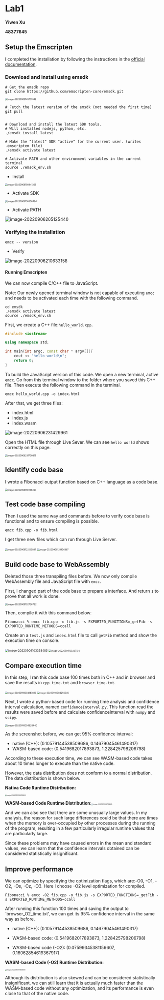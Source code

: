 # Lab1

**Yiwen Xu**	

**48377645**

## Setup the Emscripten

I completed the installation by following the instructions in the [official documentation](https://emscripten.org/docs/getting_started/downloads.html).

### Download and install using emsdk

```shell
# Get the emsdk repo
git clone https://github.com/emscripten-core/emsdk.git
```

<img src="https://tva1.sinaimg.cn/large/e6c9d24egy1h5xsyps9u7j20vu0b0dhz.jpg" alt="image-20220906145739142" style="zoom:50%;" />

```shell
# Fetch the latest version of the emsdk (not needed the first time)
git pull


# Download and install the latest SDK tools.
# Will installed nodejs, python, etc.
./emsdk install latest

# Make the "latest" SDK "active" for the current user. (writes .emscripten file)
./emsdk activate latest

# Activate PATH and other environment variables in the current terminal
source ./emsdk_env.sh
```

- Install

<img src="https://tva1.sinaimg.cn/large/e6c9d24egy1h5xsylkxtbj217e0iujyb.jpg" alt="image-20220906150441325" style="zoom:50%;" />

- Activate SDK

<img src="https://tva1.sinaimg.cn/large/e6c9d24egy1h5xsyap1bgj20wk0eygom.jpg" alt="image-20220906150556494" style="zoom:50%;" />

- Activate PATH

![image-20220906205125440](https://tva1.sinaimg.cn/large/e6c9d24egy1h5xsyetepwj20gh072q47.jpg)

### Verifying the installation

```shell
emcc -- version
```

- Verify

![image-20220906210633158](https://tva1.sinaimg.cn/large/e6c9d24egy1h5xtduv5jzj20gh02u74m.jpg)

#### Running Emscripten

We can now compile C/C++ file to JavaScript.

Note: Our newly opened terminal window is not capable of executing `emcc` and needs to be activated each time with the following command.

```shell
cd emsdk
./emsdk activate latest
source ./emsdk_env.sh
```



First, we create a C++ file:`hello_world.cpp`.

```cpp
#include <iostream>

using namespace std;

int main(int argc, const char * argv[]){
    cout << "hello world\n";
    return 0;
}
```

To build the JavaScript version of this code. We open a new terminal, active `emcc`. Go from this terminal window to the folder where you saved this C++ file. Then execute the following command in the terminal.

```shell
emcc hello_world.cpp -o index.html
```

After that, we get three files:

- index.html
- index.js
- index.wasm

<img src="https://tva1.sinaimg.cn/large/e6c9d24egy1h5xx30wyy2j206l04yweh.jpg" alt="image-20220906231429961"  />

Open the HTML file through Live Sever. We can see `hello world` shows correctly on this page.

<img src="https://tva1.sinaimg.cn/large/e6c9d24egy1h5xx5ox1m9j21370bcaah.jpg" alt="image-20220906231700819" style="zoom:50%;" />



## Identify code base

I wrote a Fibonacci output function based on C++ language as a code base.

<img src="https://tva1.sinaimg.cn/large/e6c9d24egy1h5zoj6c7qvj20u00uedjx.jpg" alt="image-20220908114936324" style="zoom:50%;" />



## Test code base compiling

Then I used the same way and commands before to verify code base is functional and to ensure compiling is possible.

```shell
emcc fib.cpp -o fib.html
```

I get three new files which can run through Live Server.

<img src="https://tva1.sinaimg.cn/large/e6c9d24egy1h5zpg1sp5lj20cs09omxd.jpg" alt="image-20220908122123887" style="zoom:50%;" />

<img src="https://tva1.sinaimg.cn/large/e6c9d24egy1h5zpdq5604j20y00u0wfu.jpg" alt="image-20220908121904867" style="zoom:50%;" />



## Build code base to WebAssembly

Deleted those three transpiling files before. We now only compile WebAssembly file and JavaScript file with `emcc`.

First, I changed part of the code base to prepare a interface. And return `1` to prove that all work is done.

<img src="https://tva1.sinaimg.cn/large/e6c9d24egy1h60rrzczn3j20bn0ds3yw.jpg" alt="image-20220909102736722" style="zoom: 50%;" />

Then, compile it with this command below:

```shell
Fibonacci % emcc fib.cpp -o fib.js -s EXPORTED_FUNCTIONS=_getFib -s EXPORTED_RUNTIME_METHODS=ccall
```

Create an a `test.js` and `index.html` file to call `getFib` method and show the execution time on console.

<img src="https://tva1.sinaimg.cn/large/e6c9d24egy1h60ry9ath9j20f90693yv.jpg" alt="image-20220909103338485" style="zoom:67%;" />



<img src="https://tva1.sinaimg.cn/large/e6c9d24egy1h60rx021krj20yc0pswgr.jpg" alt="image-20220909103227104" style="zoom:50%;" />

## Compare execution time

In this step, I ran this code base 100 times both in C++ and in browser and save the results in `cpp_time.txt` and `browser_time.txt`.

<img src="https://tva1.sinaimg.cn/large/e6c9d24egy1h61ggnai0gj20yc0psn1v.jpg" alt="image-20220910004143015" style="zoom:50%;" />

<img src="https://tva1.sinaimg.cn/large/e6c9d24egy1h61ghw5nrmj20xq0u0jve.jpg" alt="image-20220910004255045" style="zoom:50%;" />

Next, I wrote a python-based code for running time analysis and confidence interval calculation, named `confidenceInterval.py`. This function read the results were saved before and calculate confidenceInterval with `numpy` and `scipy`.

<img src="https://tva1.sinaimg.cn/large/e6c9d24egy1h61gnoxmc3j210g0ocdjj.jpg" alt="image-20220910004828440" style="zoom:50%;" />

As the screenshot before, we can get 95% confidence interval:

- native (C++): (0.10579144538509686, 0.14679045461490317)
- WASM-based code: (0.5419682017893873, 1.228425798206798)

According to these execution time, we can see WASM-based code takes about 10 times longer to execute than the native code.

However, the data distribution does not conform to a normal distribution. The data distribution is shown below.

**Nativa Code Runtime Distribution:**

<img src="https://tva1.sinaimg.cn/large/e6c9d24egy1h61jhcuaepj20yg0ou3zk.jpg" alt="image-20220910022612849" style="zoom: 33%;" />

**WASM-based Code Runtime Distribution:**<img src="https://tva1.sinaimg.cn/large/e6c9d24egy1h61jj11i9zj20yg0ou0ti.jpg" alt="image-20220910022749660" style="zoom: 33%;" />

And we can also see that there are some unusually large values. In my analysis, the reason for such large differences could be that there are times when the memory is over-occupied by other processes during the running of the program, resulting in a few particularly irregular runtime values that are particularly large.

Since these problems may have caused errors in the mean and standard values, we can learn that the confidence intervals obtained can be considered statistically insignificant.

## Improve performance

We can optimize by specifying the optimization flags, which are:-O0, -O1, -O2, -Os, -Oz, -O3. Here I choose -O2 level optimization for compiled.

```shell
Fibonacci % emcc -O2 fib.cpp -o fib.js -s EXPORTED_FUNCTIONS=_getFib -s EXPORTED_RUNTIME_METHODS=ccall
```

After running this function 100 times and saving the output to `browser_O2_time.txt', we can get its 95% confidence interval in the same way as before.

- native (C++): (0.10579144538509686, 0.14679045461490317)
- WASM-based code: (0.5419682017893873, 1.228425798206798)

- WASM-based code (-O2): (0.07599345381156607, 0.16062854619367917)

**WASM-based Code (-O2) Runtime Distribution:**

<img src="https://tva1.sinaimg.cn/large/e6c9d24egy1h620m2ct7dj20yg0ougmh.jpg" alt="image-20220910121853080" style="zoom: 33%;" />

Although its distribution is also skewed and can be considered statistically insignificant, we can still learn that it is actually much faster than the WASM-based code without any optimization, and its performance is even close to that of the native code.
